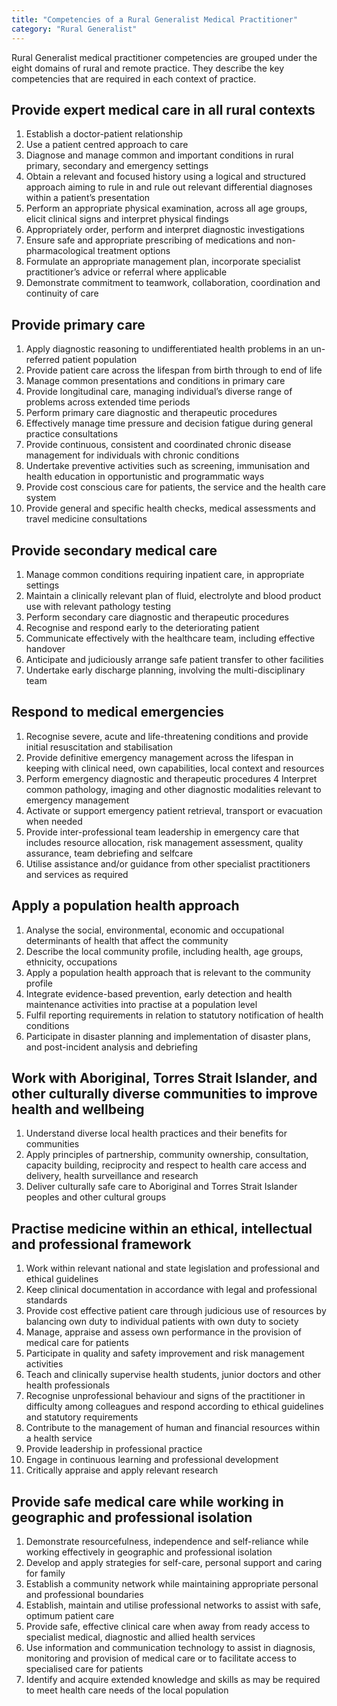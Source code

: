 ```yaml
---
title: "Competencies of a Rural Generalist Medical Practitioner"
category: "Rural Generalist"
---
```


Rural Generalist medical practitioner competencies are grouped under the eight domains of rural
and remote practice. They describe the key competencies that are required in each context of
practice.

## Provide expert medical care in all rural contexts

1. Establish a doctor-patient relationship
2. Use a patient centred approach to care
3. Diagnose and manage common and important conditions in rural primary, secondary and emergency settings
4. Obtain a relevant and focused history using a logical and structured approach aiming to rule in and rule out relevant differential diagnoses within a patient’s presentation
5. Perform an appropriate physical examination, across all age groups, elicit clinical signs and interpret physical findings
6. Appropriately order, perform and interpret diagnostic investigations
7. Ensure safe and appropriate prescribing of medications and non-pharmacological treatment options
8. Formulate an appropriate management plan, incorporate specialist practitioner’s advice or referral where applicable
9. Demonstrate commitment to teamwork, collaboration, coordination and continuity of care

## Provide primary care

1. Apply diagnostic reasoning to undifferentiated health problems in an un-referred patient population
2. Provide patient care across the lifespan from birth through to end of life
3. Manage common presentations and conditions in primary care
4. Provide longitudinal care, managing individual’s diverse range of problems across extended time periods
5. Perform primary care diagnostic and therapeutic procedures
6. Effectively manage time pressure and decision fatigue during general practice consultations
7. Provide continuous, consistent and coordinated chronic disease management for individuals with chronic conditions
8. Undertake preventive activities such as screening, immunisation and health education in opportunistic and programmatic ways
9. Provide cost conscious care for patients, the service and the health care system
10. Provide general and specific health checks, medical assessments and travel medicine consultations

## Provide secondary medical care

1. Manage common conditions requiring inpatient care, in appropriate settings
2. Maintain a clinically relevant plan of fluid, electrolyte and blood product use with relevant pathology testing
3. Perform secondary care diagnostic and therapeutic procedures
4. Recognise and respond early to the deteriorating patient
5. Communicate effectively with the healthcare team, including effective handover
6. Anticipate and judiciously arrange safe patient transfer to other facilities
7. Undertake early discharge planning, involving the multi-disciplinary team

## Respond to medical emergencies

1. Recognise severe, acute and life-threatening conditions and provide initial resuscitation and stabilisation
2. Provide definitive emergency management across the lifespan in keeping with clinical need, own capabilities, local context and resources
3. Perform emergency diagnostic and therapeutic procedures
4 Interpret common pathology, imaging and other diagnostic modalities relevant to emergency management
5. Activate or support emergency patient retrieval, transport or evacuation when needed
6. Provide inter-professional team leadership in emergency care that includes resource allocation, risk management assessment, quality assurance, team debriefing and selfcare
7. Utilise assistance and/or guidance from other specialist practitioners and services as required

## Apply a population health approach

1. Analyse the social, environmental, economic and occupational determinants of health that affect the community
2. Describe the local community profile, including health, age groups, ethnicity, occupations
3. Apply a population health approach that is relevant to the community profile
4. Integrate evidence-based prevention, early detection and health maintenance activities into practise at a population level
5. Fulfil reporting requirements in relation to statutory notification of health conditions
6. Participate in disaster planning and implementation of disaster plans, and post-incident analysis and debriefing

## Work with Aboriginal, Torres Strait Islander, and other culturally diverse communities to improve health and wellbeing

1. Understand diverse local health practices and their benefits for communities
2. Apply principles of partnership, community ownership, consultation, capacity building, reciprocity and respect to health care access and delivery, health surveillance and research
3. Deliver culturally safe care to Aboriginal and Torres Strait Islander peoples and other cultural groups

## Practise medicine within an ethical, intellectual and professional framework

1. Work within relevant national and state legislation and professional and ethical guidelines
2. Keep clinical documentation in accordance with legal and professional standards
3. Provide cost effective patient care through judicious use of resources by balancing own duty to individual patients with own duty to society
4. Manage, appraise and assess own performance in the provision of medical care for patients
5. Participate in quality and safety improvement and risk management activities
6. Teach and clinically supervise health students, junior doctors and other health professionals
7. Recognise unprofessional behaviour and signs of the practitioner in difficulty among colleagues and respond according to ethical guidelines and statutory requirements
8. Contribute to the management of human and financial resources within a health service
9. Provide leadership in professional practice
10. Engage in continuous learning and professional development
11. Critically appraise and apply relevant research

## Provide safe medical care while working in geographic and professional isolation

1. Demonstrate resourcefulness, independence and self-reliance while working effectively in geographic and professional isolation
2. Develop and apply strategies for self-care, personal support and caring for family
3. Establish a community network while maintaining appropriate personal and professional boundaries
4. Establish, maintain and utilise professional networks to assist with safe, optimum patient care
5. Provide safe, effective clinical care when away from ready access to specialist medical, diagnostic and allied health services
6. Use information and communication technology to assist in diagnosis, monitoring and provision of medical care or to facilitate access to specialised care for patients
7. Identify and acquire extended knowledge and skills as may be required to meet health care needs of the local population